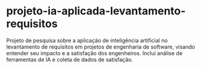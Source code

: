 # projeto-ia-aplicada-levantamento-requisitos
Projeto de pesquisa sobre a aplicação de inteligência artificial no levantamento de requisitos em projetos de engenharia de software, visando entender seu impacto e a satisfação dos engenheiros. Inclui análise de ferramentas de IA e coleta de dados de satisfação.
